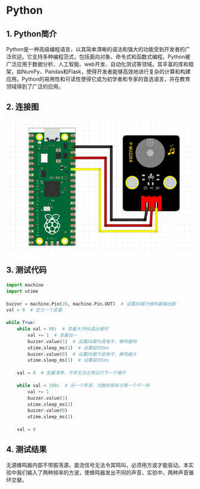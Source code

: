 # Python


## 1. Python简介  

Python是一种高级编程语言，以其简单清晰的语法和强大的功能受到开发者的广泛欢迎。它支持多种编程范式，包括面向对象、命令式和函数式编程。Python被广泛应用于数据分析、人工智能、web开发、自动化测试等领域。其丰富的库和框架，如NumPy、Pandas和Flask，使得开发者能够高效地进行复杂的计算和构建应用。Python的易用性和可读性使得它成为初学者和专家的首选语言，并在教育领域得到了广泛的应用。  

## 2. 连接图  

![](media/5ff7bec4e92287eaa2ba20a23cc8f1b8.png)  

## 3. 测试代码  

```python  
import machine  
import utime  

buzzer = machine.Pin(28, machine.Pin.OUT)  # 设置28脚为蜂鸣器输出脚  
val = 0  # 定义一个变量  

while True:  
    while val < 80:  # 变量大于80退出循环  
        val += 1  # 变量加一  
        buzzer.value(1)  # 设置28脚为高电平，蜂鸣器响  
        utime.sleep_ms(1)  # 设置延时1ms  
        buzzer.value(0)  # 设置28脚为低电平，蜂鸣器关  
        utime.sleep_ms(1)  # 设置延时1ms  

    val = 0  # 变量清零，不然无法正常运行下一个循环  

    while val < 100:  # 另一个声音，次数和频率与第一个不一样  
        val += 1  
        buzzer.value(1)  
        utime.sleep_ms(2)  
        buzzer.value(0)  
        utime.sleep_ms(2)  

    val = 0  
```  

## 4. 测试结果  

无源蜂鸣器内部不带振荡源，直流信号无法令其鸣叫，必须用方波才能驱动。本实验中我们输入了两种频率的方波，使蜂鸣器发出不同的声音，实验中，两种声音循环交替。







